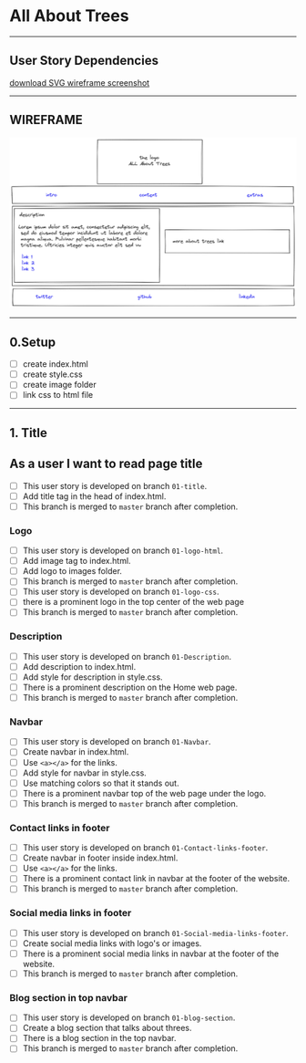 # All About Trees

---

## User Story Dependencies

[download SVG wireframe screenshot](images/wireframe.svg)

---

## WIREFRAME

![wireframe screenshot](images/wireframe.png)

---

## 0.Setup

- [ ] create index.html
- [ ] create style.css
- [ ] create image folder
- [ ] link css to html file

---

## 1. Title

## As a user I want to read page title

- [ ] This user story is developed on branch `01-title`.
- [ ] Add title tag in the head of index.html.
- [ ] This branch is merged to `master` branch after completion.

### Logo

- [ ] This user story is developed on branch `01-logo-html`.
- [ ] Add image tag to index.html.
- [ ] Add logo to images folder.
- [ ] This branch is merged to `master` branch after completion.
- [ ] This user story is developed on branch `01-logo-css`.
- [ ] there is a prominent logo in the top center of the web page
- [ ] This branch is merged to `master` branch after completion.

### Description

- [ ] This user story is developed on branch `01-Description`.
- [ ] Add description to index.html.
- [ ] Add style for description in style.css.
- [ ] There is a prominent description on the Home web page.
- [ ] This branch is merged to `master` branch after completion.

### Navbar

- [ ] This user story is developed on branch `01-Navbar`.
- [ ] Create navbar in index.html.
- [ ] Use `<a></a>` for the links.
- [ ] Add style for navbar in style.css.
- [ ] Use matching colors so that it stands out.
- [ ] There is a prominent navbar top of the web page under the logo.
- [ ] This branch is merged to `master` branch after completion.

### Contact links in footer

- [ ] This user story is developed on branch `01-Contact-links-footer`.
- [ ] Create navbar in footer inside index.html.
- [ ] Use `<a></a>` for the links.
- [ ] There is a prominent contact link in navbar at the footer of the website.
- [ ] This branch is merged to `master` branch after completion.

### Social media links in footer

- [ ] This user story is developed on branch `01-Social-media-links-footer`.
- [ ] Create social media links with logo's or images.
- [ ] There is a prominent social media links in navbar at the footer of the
      website.
- [ ] This branch is merged to `master` branch after completion.

### Blog section in top navbar

- [ ] This user story is developed on branch `01-blog-section`.
- [ ] Create a blog section that talks about threes.
- [ ] There is a blog section in the top navbar.
- [ ] This branch is merged to `master` branch after completion.
